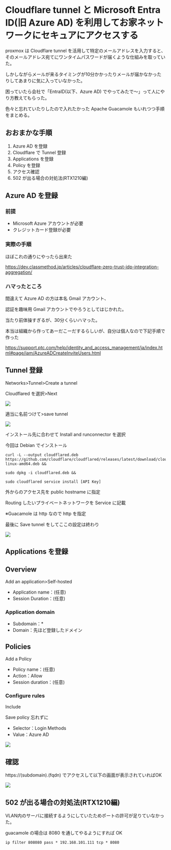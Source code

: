 # Cloudflare tunnel と Microsoft Entra ID(旧 Azure AD) を利用してお家ネットワークにセキュアにアクセスする

proxmox は Cloudflare tunnel を活用して特定のメールアドレスを入力すると、そのメールアドレス宛てにワンタイムパスワードが届くような仕組みを取っていた。

しかしながらメールが来るタイミングが10分かかったりメールが届かなかったりしてあまりに気に入っていなかった。

困っていたら会社で「EntraID(以下、Azure AD) でやってみたで～」って人にやり方教えてもらった。

色々と忘れていたりしたので入れたかった Apache Guacamole もいれつつ手順をまとめる。

## おおまかな手順

1. Azure AD を登録
1. Cloudflare で Tunnel 登録
1. Applications を登録
1. Policy を登録
1. アクセス確認
1. 502 が出る場合の対処法(RTX1210編)

## Azure AD を登録

### 前提

- Microsoft Azure アカウントが必要
- クレジットカード登録が必要

### 実際の手順

ほぼこれの通りにやったら出来た

https://dev.classmethod.jp/articles/cloudflare-zero-trust-idp-integration-aggregation/

### ハマったところ

間違えて Azure AD の方は本名 Gmail アカウント、

認証を趣味用 Gmail アカウントでやろうとしてはじかれた。

当たり前体操すぎるが、30分くらいハマった。

本当は組織から作ってあーだこーだするらしいが、自分は個人なので下記手順で作った

https://support.ptc.com/help/identity_and_access_management/ja/index.html#page/iam/AzureADCreateInviteUsers.html


## Tunnel 登録

Networks>Tunnel>Create a tunnel

Cloudflared を選択>Next

![](img/10_10_tunnel.png)

適当に名前つけて>save tunnel

![](img/10_20_name.png)

インストール先に合わせて Install and runconnector を選択

今回は Debian でインストール

```shell
curl -L --output cloudflared.deb https://github.com/cloudflare/cloudflared/releases/latest/download/cloudflared-linux-amd64.deb && 

sudo dpkg -i cloudflared.deb && 

sudo cloudflared service install [API Key]
```

外からのアクセス先を public hostname に指定

Routing したいプライベートネットワークを Service に記載

※Guacamole は http なので http を指定

最後に Save tunnel をしてここの設定は終わり

![](img/10_30_name.png)


## Applications を登録

## Overview

Add an application>Self-hosted

- Application name：(任意)
- Session Duration：(任意)

### Application domain

- Subdomain：*
- Domain：先ほど登録したドメイン

## Policies

Add a Policy

- Policy name：(任意)
- Action：Allow
- Session duration：(任意)

### Configure rules

Include

Save policy 忘れずに

- Selector：Login Methods
- Value：Azure AD

![](img/10_40_method.png)

## 確認

https://(subdomain).(fqdn) でアクセスして以下の画面が表示されていればOK

![](img/10_50_zerotrust.png)

## 502 が出る場合の対処法(RTX1210編)

VLAN内のサーバに接続するようにしていたためポートの許可が足りていなかった。

guacamole の場合は 8080 を通してやるようにすれば OK

```config
ip filter 808080 pass * 192.168.101.111 tcp * 8080
```
